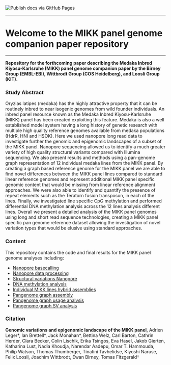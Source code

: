 ![Publish docs via GitHub Pages](https://github.com/birneylab/MIKK_genome_companion_paper/workflows/Publish%20docs%20via%20GitHub%20Pages/badge.svg)


---

# Welcome to the MIKK panel genome companion paper repository

---

**Repository for the forthcoming paper describing the Medaka Inbred Kiyosu-Karlsruhe (MIKK) panel genome companion paper by the Birney Group (EMBL-EBI), Wittbrodt Group (COS Heidelberg), and Loosli Group (KIT).**

### Study Abstract

Oryzias latipes (medaka) has the highly attractive property that it can be routinely inbred to near isogenic genomes from wild founder individuals. An inbred panel resource known as the Medaka Inbred Kiyosu-Karlsruhe (MIKK) panel has been created exploiting this feature. Medaka is also a  well established model system having a long history of genetic research with multiple high quality reference genomes available from medaka populations (HdrR, HNI and HSOK). Here we used nanopore long read data to investigate further the genomic and epigenomic landscapes of a subset of the MIKK panel. Nanopore sequencing allowed us to identify a much greater variety of high quality structural variants compared with Illumina sequencing. We also present results and methods using a pan-genome graph representation of 12 individual medaka lines from the MIKK panel. By creating a graph based reference genome for the MIKK panel we are able to find novel differences between the MIKK panel lines compared to standard linear reference genomes and represent additional MIKK panel specific genomic content that would be missing from linear reference alignment approaches. We were also able to identify and quantify the presence of repeat elements such as the Teratorn fusion transposon, in each of the lines. Finally, we investigated line specific CpG methylation and performed differential DNA methylation analysis across the 12 lines analysis different lines. Overall we present a detailed analysis of the MIKK panel genomes using long and short read sequence technologies, creating a MIKK panel specific pan genome reference dataset allowing the investigation of novel variation types that would be elusive using standard approaches.

### Content

This repository contains the code and final results for the MIKK panel genome analyses including:

* [Nanopore basecalling](https://birneylab.github.io/MIKK_genome_companion_paper/Nanopore_basecalling)
* [Nanopore data processing](https://birneylab.github.io/MIKK_genome_companion_paper/Nanopore_processing)
* [Structural variations Nanopore](https://birneylab.github.io/MIKK_genome_companion_paper/Nanopore_SV_analysis)
* [DNA methylation analysis](https://birneylab.github.io/MIKK_genome_companion_paper/DNA_methylation)
* [Individual MIKK lines hybrid assemblies](https://birneylab.github.io/MIKK_genome_companion_paper/Individual_assemblies)
* [Pangenome graph assembly](https://birneylab.github.io/MIKK_genome_companion_paper/Graph_assembly)
* [Pangenome graph usage analysis](https://birneylab.github.io/MIKK_genome_companion_paper/Graph_usage)
* [Pangenome graph SV analysis](https://birneylab.github.io/MIKK_genome_companion_paper/Graph_SV)

### Citation

**Genomic variations and epigenomic landscape of the MIKK panel**, Adrien Leger*, Ian Brettell*, Jack Monahan*, Bettina Welz, Carl Barton, Cathrin Herder, Clara Becker, Colin Lischik, Erika Tsingos, Eva Hasel, Jakob Gierten, Katharina Lust, Nadia Khoudja, Narendar Aadepu, Omar T. Hammouda, Philip Watson, Thomas Thumberger, Tinatini Tavhelidse, Kiyoshi Naruse, Felix Loosli, Joachim Wittbrodt, Ewan Birney, Tomas Fitzgerald†
